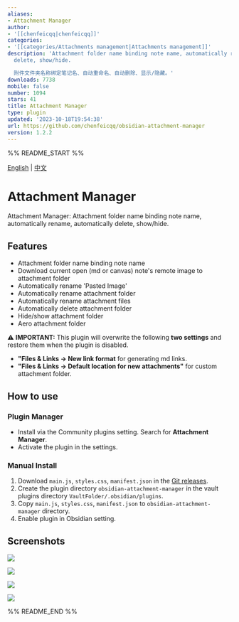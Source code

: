 ```yaml
---
aliases:
- Attachment Manager
author:
- '[[chenfeicqq|chenfeicqq]]'
categories:
- '[[categories/Attachments management|Attachments management]]'
description: 'Attachment folder name binding note name, automatically rename, automatically
  delete, show/hide.

  附件文件夹名称绑定笔记名、自动重命名、自动删除、显示/隐藏。'
downloads: 7738
mobile: false
number: 1094
stars: 41
title: Attachment Manager
type: plugin
updated: '2023-10-18T19:54:38'
url: https://github.com/chenfeicqq/obsidian-attachment-manager
version: 1.2.2
---
```


%% README_START %%

[English](https://github.com/chenfeicqq/obsidian-attachment-manager/blob/master/README.md) | [中文](https://github.com/chenfeicqq/obsidian-attachment-manager/blob/master/README_ZH.md)

# Attachment Manager

Attachment Manager: Attachment folder name binding note name, automatically rename, automatically delete, show/hide.

## Features

* Attachment folder name binding note name
* Download current open (md or canvas) note's remote image to attachment folder
* Automatically rename 'Pasted Image'
* Automatically rename attachment folder
* Automatically rename attachment files
* Automatically delete attachment folder
* Hide/show attachment folder
* Aero attachment folder

⚠️  **IMPORTANT:** This plugin will overwrite the following **two settings** and restore them when the plugin is disabled.
* **"Files & Links -> New link format** for generating md links.
* **"Files & Links -> Default location for new attachments"** for custom attachment folder.

## How to use

### Plugin Manager

* Install via the Community plugins setting. Search for **Attachment Manager**.
* Activate the plugin in the settings.

### Manual Install

1. Download `main.js`, `styles.css`, `manifest.json` in the [Git releases](https://github.com/chenfeicqq/obsidian-attachment-manager/releases).
2. Create the plugin directory `obsidian-attachment-manager` in the vault plugins directory `VaultFolder/.obsidian/plugins`.
3. Copy `main.js`, `styles.css`, `manifest.json` to `obsidian-attachment-manager` directory.
4. Enable plugin in Obsidian setting.

## Screenshots

![](https://raw.githubusercontent.com/chenfeicqq/obsidian-attachment-manager/master/images/overview.png)

![](https://raw.githubusercontent.com/chenfeicqq/obsidian-attachment-manager/master/images/en/settings.png)

![](https://raw.githubusercontent.com/chenfeicqq/obsidian-attachment-manager/master/images/en/command.png)

![](https://raw.githubusercontent.com/chenfeicqq/obsidian-attachment-manager/master/images/en/toggle-hide-ribbon.png)


%% README_END %%